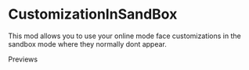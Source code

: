 # CustomizationInSandBox
This mod allows you to use your online mode face customizations in the sandbox mode where they normally dont appear.

<summary>Previews</summary>
